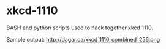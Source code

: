 xkcd-1110
=========

BASH and python scripts used to hack together xkcd 1110.

Sample output:
http://dagar.ca/xkcd_1110_combined_256.png
